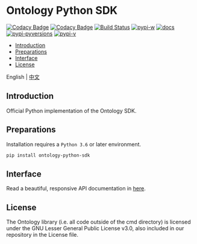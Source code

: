 # Ontology Python SDK

[![Codacy Badge](https://api.codacy.com/project/badge/Grade/9078ef6584424280b8d6b75556976f94)](https://www.codacy.com/app/NashMiao/ontology-python-sdk?utm_source=github.com&amp;utm_medium=referral&amp;utm_content=ontio/ontology-python-sdk/&amp;utm_campaign=Badge_Grade)
[![Codacy Badge](https://api.codacy.com/project/badge/Coverage/9078ef6584424280b8d6b75556976f94)](https://www.codacy.com/app/NashMiao/ontology-python-sdk?utm_source=github.com&utm_medium=referral&utm_content=ontio/ontology-python-sdk/&utm_campaign=Badge_Coverage)
[![Build Status](https://travis-ci.com/ontio/ontology-python-sdk.svg?branch=master)](https://travis-ci.com/ontio/ontology-python-sdk)
[![pypi-w](https://img.shields.io/pypi/wheel/ontology-python-sdk.svg)](https://pypi.org/project/ontology-python-sdk/)
[![docs](https://img.shields.io/badge/docs-yes-brightgreen.svg)](https://nashmiao.github.io/ontology-python-sdk-docs/)
[![pypi-pyversions](https://img.shields.io/pypi/pyversions/ontology-python-sdk.svg)](https://pypi.org/project/ontology-python-sdk/)
[![pypi-v](https://img.shields.io/pypi/v/ontology-python-sdk.svg)](https://pypi.org/project/ontology-python-sdk/)

- [Introduction](#introduction)
- [Preparations](#preparations)
- [Interface](#interface)
- [License](#license)

English | [中文](README_CN.md)

## Introduction

Official Python implementation of the Ontology SDK.

## Preparations

Installation requires a `Python 3.6` or later environment.

```bash
pip install ontology-python-sdk
```

## Interface

Read a beautiful, responsive API documentation in [here](https://nashmiao.github.io/ontology-python-sdk-docs/).

## License

The Ontology library (i.e. all code outside of the cmd directory) is licensed under the GNU Lesser General Public License v3.0, also included in our repository in the License file.
